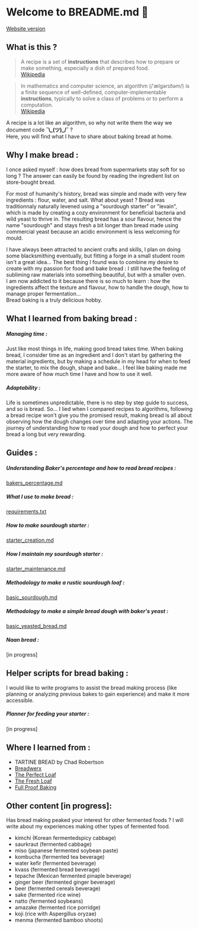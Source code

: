 # Welcome to BREADME.md 🍞

[Website version](https://victowang.github.io/BREADME.md/)

## What is this ?
>A recipe is a set of **instructions** that describes how to prepare or make something, especially a dish of prepared food.  
[Wikipedia](https://en.wikipedia.org/wiki/Recipe)

>In mathematics and computer science, an algorithm (/ˈælɡərɪðəm/) is a finite sequence of well-defined, computer-implementable **instructions**, typically to solve a class of problems or to perform a computation.  
[Wikipedia](https://en.wikipedia.org/wiki/Algorithm)

A recipe is a lot like an algorithm, so why not write them the way we document code **¯\\\_(ツ)_/¯** ?  
Here, you will find what I have to share about baking bread at home.

## Why I make bread :
I once asked myself : how does bread from supermarkets stay soft for so long ? The answer can easily be found by reading the ingredient list on store-bought bread.  

For most of humanity's history, bread was simple and made with very few ingredients : flour, water, and salt. What about yeast ? Bread was traditionnaly naturally levened using a "sourdough starter" or "levain", which is made by creating a cozy environment for beneficial bacteria and wild yeast to thrive in. The resulting bread has a sour flavour, hence the name "sourdough" and stays fresh a bit longer than bread made using commercial yeast because an acidic environment is less welcoming for mould.

I have always been attracted to ancient crafts and skills, I plan on doing some blacksmithing eventually, but fitting a forge in a small student room isn't a great idea... The best thing I found was to combine my desire to create with my passion for food and bake bread : I still have the feeling of subliming raw materials into something beautiful, but with a smaller oven.  
I am now addicted to it because there is so much to learn : how the ingredients affect the texture and flavour, how to handle the dough, how to manage proper fermentation...  
Bread baking is a truly delicious hobby.

## What I learned from baking bread :

##### Managing time : 
Just like most things in life, making good bread takes time. 
When baking bread, I consider time as an ingredient and I don't start by gathering the material ingredients, but by making a schedule in my head for when to feed the starter, to mix the dough, shape and bake... I feel like baking made me more aware of how much time I have and how to use it well. 

##### Adaptability :
Life is sometimes unpredictable, there is no step by step guide to success, and so is bread. So... I lied when I compared recipes to algorithms, following a bread recipe won't give you the promised result, making bread is all about observing how the dough changes over time and adapting your actions. The journey of understanding how to read your dough and how to perfect your bread a long but very rewarding.

## Guides :

##### Understanding Baker's percentage and how to read bread recipes :
[bakers_percentage.md](guides/bakers_percentage.md)

##### What I use to make bread :  
[requirements.txt](requirements.txt)

##### How to make sourdough starter :  
[starter_creation.md](guides/starter_creation.md)

##### How I maintain my sourdough starter :  
[starter_maintenance.md](guides/starter_maintenance.md)

##### Methodology to make a rustic sourdough loaf :  
[basic_sourdough.md](guides/basic_sourdough.md)

##### Methodology to make a simple bread dough with baker's yeast :  
[basic_yeasted_bread.md](guides/basic_yeasted_bread.md)

##### Naan bread :
[in progress]

## Helper scripts for bread baking :
I would like to write programs to assist the bread making process (like planning or analyzing previous bakes to gain experience) and make it more accessible.

##### Planner for feeding your starter :
[in progress]

## Where I learned from :
- TARTINE BREAD by Chad Robertson
- [Breadwerx](http://www.breadwerx.com/)
- [The Perfect Loaf](https://www.theperfectloaf.com/)
- [The Fresh Loaf](https://www.thefreshloaf.com/)
- [Full Proof Baking](https://www.youtube.com/channel/UCym_8JHA4htlFLIHGpNZGrQ)

## Other content [in progress]:
Has bread making peaked your interest for other fermented foods ?
I will write about my experiences making other types of fermented food.
- kimchi (Korean fermentedspicy cabbage)
- saurkraut (fermented cabbage)
- miso (japanese fermented soybean paste)
- kombucha (fermented tea beverage)
- water kefir (fermented beverage)
- kvass (fermented bread beverage)
- tepache (Mexican fermented pinaple beverage)
- ginger beer (fermented ginger beverage)
- beer (fermented cereals beverage)
- sake (fermented rice wine)
- natto (fermented soybeans)
- amazake (fermented rice porridge)
- koji (rice with Aspergillus oryzae)
- menma (fermented bamboo shoots)
